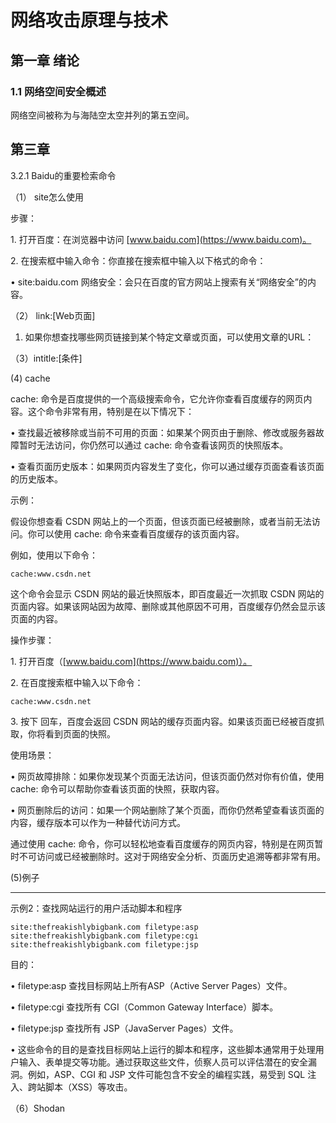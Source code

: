 # 网络攻击原理与技术

## 第一章 绪论

### 1.1 网络空间安全概述

网络空间被称为与海陆空太空并列的第五空间。

## 第三章&#x20;

3.2.1 Baidu的重要检索命令

（1） site怎么使用

步骤：

1\. 打开百度：在浏览器中访问 [www.baidu.com](https://www.baidu.com)。

2\. 在搜索框中输入命令：你直接在搜索框中输入以下格式的命令：

• site:baidu.com 网络安全：会只在百度的官方网站上搜索有关“网络安全”的内容。

（2） link:\[Web页面]

1. 如果你想查找哪些网页链接到某个特定文章或页面，可以使用文章的URL：

（3）intitle:\[条件]

&#x20; (4) cache

cache: 命令是百度提供的一个高级搜索命令，它允许你查看百度缓存的网页内容。这个命令非常有用，特别是在以下情况下：

• 查找最近被移除或当前不可用的页面：如果某个网页由于删除、修改或服务器故障暂时无法访问，你仍然可以通过 cache: 命令查看该网页的快照版本。

• 查看页面历史版本：如果网页内容发生了变化，你可以通过缓存页面查看该页面的历史版本。

示例：

假设你想查看 CSDN 网站上的一个页面，但该页面已经被删除，或者当前无法访问。你可以使用 cache: 命令来查看百度缓存的该页面内容。

例如，使用以下命令：

```
cache:www.csdn.net
```

这个命令会显示 CSDN 网站的最近快照版本，即百度最近一次抓取 CSDN 网站的页面内容。如果该网站因为故障、删除或其他原因不可用，百度缓存仍然会显示该页面的内容。

操作步骤：

1\. 打开百度（[www.baidu.com](https://www.baidu.com)）。

2\. 在百度搜索框中输入以下命令：

```
cache:www.csdn.net

```

3\. 按下 回车，百度会返回 CSDN 网站的缓存页面内容。如果该页面已经被百度抓取，你将看到页面的快照。

使用场景：

• 网页故障排除：如果你发现某个页面无法访问，但该页面仍然对你有价值，使用 cache: 命令可以帮助你查看该页面的快照，获取内容。

• 网页删除后的访问：如果一个网站删除了某个页面，而你仍然希望查看该页面的内容，缓存版本可以作为一种替代访问方式。

通过使用 cache: 命令，你可以轻松地查看百度缓存的网页内容，特别是在网页暂时不可访问或已经被删除时。这对于网络安全分析、页面历史追溯等都非常有用。

&#x20;(5)例子

***

示例2：查找网站运行的用户活动脚本和程序

```
site:thefreakishlybigbank.com filetype:asp
site:thefreakishlybigbank.com filetype:cgi
site:thefreakishlybigbank.com filetype:jsp
```

目的：

• filetype:asp 查找目标网站上所有ASP（Active Server Pages）文件。

• filetype:cgi 查找所有 CGI（Common Gateway Interface）脚本。

• filetype:jsp 查找所有 JSP（JavaServer Pages）文件。



• 这些命令的目的是查找目标网站上运行的脚本和程序，这些脚本通常用于处理用户输入、表单提交等功能。通过获取这些文件，侦察人员可以评估潜在的安全漏洞。例如，ASP、CGI 和 JSP 文件可能包含不安全的编程实践，易受到 SQL 注入、跨站脚本（XSS）等攻击。

（6）Shodan





